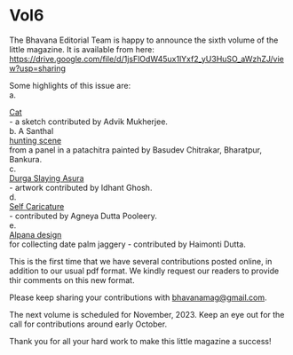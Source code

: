 # Vol6

The Bhavana Editorial Team is happy to announce the sixth volume of the little magazine. It is available from here:
https://drive.google.com/file/d/1jsFlOdW45ux1lYxf2_yU3HuSO_aWzhZJ/view?usp=sharing

Some highlights of this issue are: <br>
a. <nav><a href="Cat_v1a.jpeg">Cat</a></nav> - a sketch contributed by Advik Mukherjee. <br>
b. A Santhal <nav><a href="Bharatpur.jpeg">hunting scene</a></nav> from a panel in a patachitra painted by Basudev Chitrakar, Bharatpur, Bankura. <br>
c. <nav><a href="DurgaPainting.jpeg">Durga Slaying Asura</a></nav> - artwork contributed by Idhant Ghosh. <br>
d. <nav><a href="Caricature.jpeg">Self Caricature </a></nav>- contributed by Agneya Dutta Pooleery. <br>
e. <nav><a href="IMG_5411.JPG">Alpana design</a></nav> for collecting date palm jaggery - contributed by Haimonti Dutta. <br>

This is the first time that we have several contributions posted online, in addition to our usual pdf format. We kindly request our readers to provide thir comments on this new format.

Please keep sharing your contributions with bhavanamag@gmail.com. 

The next volume is scheduled for November, 2023. Keep an eye out for the call for contributions around early October. 

Thank you for all your hard work to make this little magazine a success!

